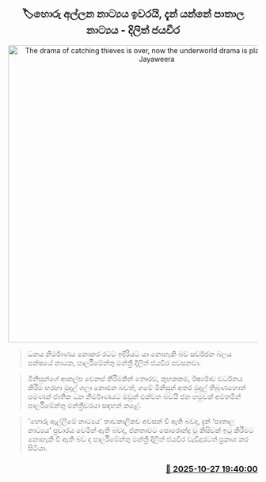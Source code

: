 <p align='center'><b><h2 align='center' title='The drama of catching thieves is over, now the underworld drama is playing - Dilith Jayaweera'>🏷හොරු අල්ලන නාට්‍යය ඉවරයි, දැන් යන්නේ පාතාල නාට්‍යය - දිලිත් ජයවීර</h2></b></p>
<p align='center'><img src='https://helakuru.sgp1.cdn.digitaloceanspaces.com/esana/images/lib/dilith-jayaweera-cc.jpg' width='600' alt='The drama of catching thieves is over, now the underworld drama is playing - Dilith Jayaweera'></p>

> ධනය නිර්මාණය නොකර රටට ඉදිරියට යා නොහැකි බව සර්වජන බලය පක්ෂයේ නායක, පාර්ලිමේන්තු මන්ත්‍රී දිලිත් ජයවීර පවසනවා.

> මිනිසුන්ගේ ආකල්ප වෙනස් කිරීමකින් තොරව, කුහකකම, ඊර්ෂ්‍යාව වර්ධනය කිරීම හරහා මුදල් ගලා නොඑන බවත්, ගමේ මිනිසුන් අතර මුදල් තිබුණහොත් පමණක් ජාතික ධන නිර්මාණයට ඔවුන් එක්වන බවයි ජන හමුවක් අමතමින් පාර්ලිමේන්තු මන්ත්‍රීවරයා සඳහන් කළේ.

> 'හොරු ඇල්ලීමේ නාට්‍යය' තාවකාලිකව අවසන් වී ඇති බවද, දැන් ‘පාතාල නාට්‍යය’ ප්‍රචාරය වෙමින් ඇති බවද, ජනතාවට පොරොන්දු වූ කිසිවක් ඉටු කිරීමට නොහැකි වී ඇති බව ද පාර්ලිමේන්තු මන්ත්‍රී දිලිත් ජයවීර වැඩිදුරටත් ප්‍රකාශ කර සිටියා.



<h3 align='right'><a href='https://www.helakuru.lk/esana/p/114834/'>📅 2025-10-27 19:40:00</a></h3>
